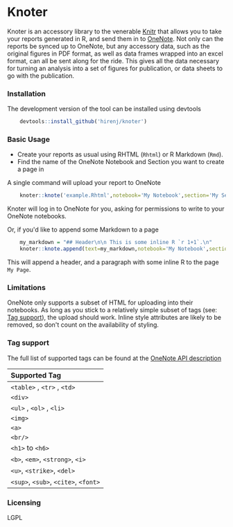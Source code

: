 # Knoter

Knoter is an accessory library to the venerable [Knitr](https://github.com/yihui/knitr) that allows you to take your reports generated in R, and send them in to [OneNote](http://www.onenote.com/). Not only can the reports be synced up to OneNote, but any accessory data, such as the original figures in PDF format, as well as data frames wrapped into an excel format, can all be sent along for the ride. This gives all the data necessary for turning an analysis into a set of figures for publication, or data sheets to go with the publication.

### Installation

The development version of the tool can be installed using devtools

```R
    devtools::install_github('hirenj/knoter')
```

### Basic Usage

  - Create your reports as usual using RHTML (`Rhtml`) or R Markdown (`Rmd`).
  - Find the name of the OneNote Notebook and Section you want to create a page in

A single command will upload your report to OneNote

```R
    knoter::knote('example.Rhtml',notebook='My Notebook',section='My Section')
```

Knoter will log in to OneNote for you, asking for permissions to write to your OneNote notebooks.

Or, if you'd like to append some Markdown to a page

```R
    my_markdown = "## Header\n\n This is some inline R `r 1+1`.\n"
    knoter::knote.append(text=my_markdown,notebook='My Notebook',section='My Section',page='My Page')
```

This will append a header, and a paragraph with some inline R to the page `My Page`.

### Limitations

OneNote only supports a subset of HTML for uploading into their notebooks. As long as you stick to a relatively simple subset of tags (see: [Tag support](#Tags)), the upload should work. Inline style attributes are likely to be removed, so don't count on the availability of styling.


### <a name="Tags"></a> Tag support

The full list of supported tags can be found at the [OneNote API description](https://msdn.microsoft.com/en-us/library/office/dn575442.aspx)

|  Supported Tag                       |
|:-------------------------------------|
| `<table>` , `<tr>` , `<td>`          |
| `<div>`                              |
| `<ul>` , `<ol>` , `<li>`             |
| `<img>`                              |
| `<a>`                                |
| `<br/>`                              |
| `<h1>` to `<h6>`                     |
| `<b>`, `<em>`, `<strong>`, `<i>`     |
| `<u>`, `<strike>`, `<del>`           |
| `<sup>`, `<sub>`, `<cite>`, `<font>` |


### Licensing

LGPL